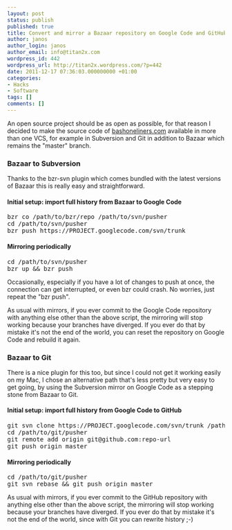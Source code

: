 ```yaml
---
layout: post
status: publish
published: true
title: Convert and mirror a Bazaar repository on Google Code and GitHub
author: janos
author_login: janos
author_email: info@titan2x.com
wordpress_id: 442
wordpress_url: http://titan2x.wordpress.com/?p=442
date: 2011-12-17 07:36:03.000000000 +01:00
categories:
- Hacks
- Software
tags: []
comments: []
---
```

An open source project should be as open as possible, for that reason I decided to make the source code of <a href="http://www.bashoneliners.com/">bashoneliners.com</a> available in more than one VCS, for example in Subversion and Git in addition to Bazaar which remains the "master" branch.
<h3>Bazaar to Subversion</h3>
Thanks to the bzr-svn plugin which comes bundled with the latest versions of Bazaar this is really easy and straightforward.
<h4>Initial setup: import full history from Bazaar to Google Code</h4>
<pre>bzr co /path/to/bzr/repo /path/to/svn/pusher
cd /path/to/svn/pusher
bzr push https://PROJECT.googlecode.com/svn/trunk</pre>
<h4>Mirroring periodically</h4>
<pre>cd /path/to/svn/pusher
bzr up &amp;&amp; bzr push</pre>
Occasionally, especially if you have a lot of changes to push at once, the connection can get interrupted, or even bzr could crash. No worries, just repeat the "bzr push".

As usual with mirrors, if you ever commit to the Google Code repository with anything else other than the above script, the mirroring will stop working because your branches have diverged. If you ever do that by mistake it's not the end of the world, you can reset the repository on Google Code and rebuild it again.
<h3>Bazaar to Git</h3>
There is a nice plugin for this too, but since I could not get it working easily on my Mac, I chose an alternative path that's less pretty but very easy to get going, by using the Subversion mirror on Google Code as a stepping stone from Bazaar to Git.
<h4>Initial setup: import full history from Google Code to GitHub</h4>
<pre>git svn clone https://PROJECT.googlecode.com/svn/trunk /path/to/git/pusher
cd /path/to/git/pusher
git remote add origin git@github.com:repo-url
git push origin master</pre>
<h4>Mirroring periodically</h4>
<pre>cd /path/to/git/pusher
git svn rebase &amp;&amp; git push origin master</pre>
As usual with mirrors, if you ever commit to the GitHub repository with anything else other than the above script, the mirroring will stop working because your branches have diverged. If you ever do that by mistake it's not the end of the world, since with Git you can rewrite history ;-)

